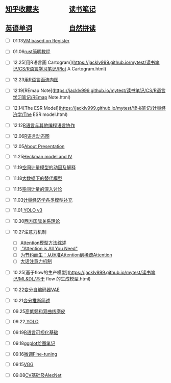 ## [知乎收藏夹](https://jacklv999.github.io/mytest/zhihu/) &emsp;&emsp;&emsp;&emsp; [读书笔记](https://jacklv999.github.io/mytest/%E8%AF%BB%E4%B9%A6%E7%AC%94%E8%AE%B0/) 
## [英语单词](https://jacklv999.github.io/mytest/egls/word.html) &emsp;&emsp;&emsp;&emsp;&emsp; [自然拼读](https://jacklv999.github.io/mytest/egls/自然拼读法.html) 




- [ ] 01.13[VM based on Register](https://jacklv999.github.io/mytest/读书笔记/CS/cs/vm_register.html)
- [ ] 01.06[rust简明教程](https://jacklv999.github.io/mytest/读书笔记/CS/cs/Rust简明教程.html) 
- [ ] 12.25[用R语言画 Cartogram](https://jacklv999.github.io/mytest/读书笔记/CS/R语言学习笔记/Plot A Cartogram.html) 
- [ ] 12.23[用R语言画流向图](https://jacklv999.github.io/mytest/读书笔记/CS/R语言学习笔记/R语言画流向图.html) 
- [ ] 12.19[REmap Note](https://jacklv999.github.io/mytest/读书笔记/CS/R语言学习笔记/REmap Note.html) 
- [ ] 12.14[The ESR Model](https://jacklv999.github.io/mytest/读书笔记/计量经济学/The ESR model.html) 
- [ ] 12.12[R语言与其他编程语言协作](https://jacklv999.github.io/mytest/读书笔记/CS/R语言学习笔记/R语言与其它编程语言的协作.html) 
- [ ] 12.06[R语言动态图](https://jacklv999.github.io/mytest/读书笔记/CS/R语言学习笔记/R语言动态图绘制.html) 
- [ ] 12.05[About Presentation](https://jacklv999.github.io/mytest/读书笔记/读书笔记-整理/AboutPresentation.html) 
- [ ] 11.25[Heckman model and IV](https://jacklv999.github.io/mytest/读书笔记/计量经济学/Heckman_models_and_IV.html) 
- [ ] 11.19[空间计量模型的动因及解释](https://jacklv999.github.io/mytest/读书笔记/计量经济学/空间计量/空间计量模型的动因及解释.html) 
- [ ] 11.18[大数据下的替代模型](https://jacklv999.github.io/mytest/读书笔记/计量经济学/空间计量/大数据下的替代模型.html) 
- [ ] 11.15[空间计量的深入讨论](https://jacklv999.github.io/mytest/读书笔记/计量经济学/空间计量/空间计量经济学的深入讨论.html) 
- [ ] 11.03[计量经济学各类模型补充](https://jacklv999.github.io/mytest/读书笔记/计量经济学/logit模型.html) 
- [ ] 11.01[ YOLO v3](https://jacklv999.github.io/mytest/读书笔记/ML&DL/CVPaper/YOLOV3.html) 
- [ ] 10.30[西方国际关系理论](https://jacklv999.github.io/mytest/读书笔记/政治学与领导/当代西方国际关系理论/当代西方国际关系理论.html) 
- [ ] 10.27注意力机制

    - [ ] [Attention模型方法综述](https://mp.weixin.qq.com/s/sAYOXEjAdA91x3nliHNX8w) 
    - [ ] [ "Attention is All You Need" ](https://mp.weixin.qq.com/s?__biz=MzIwMTc4ODE0Mw==&mid=2247486960&idx=1&sn=1b4b9d7ec7a9f40fa8a9df6b6f53bbfb&chksm=96e9d270a19e5b668875392da1d1aaa28ffd0af17d44f7ee81c2754c78cc35edf2e35be2c6a1&scene=21#wechat_redirect) 
    - [ ] [为节约而生：从标准Attention到稀疏Attention](https://mp.weixin.qq.com/s?__biz=MzIwMTc4ODE0Mw==&mid=2247498604&idx=1&sn=178bcb8827162a58a04d4ac131d03408&scene=0&ascene=37&devicetype=android-28&version=27000735&nettype=3gnet&abtest_cookie=BAABAAoACwASABMABAAjlx4AVpkeAM6ZHgD4mR4AAAA%3D&lang=zh_CN&pass_ticket=%2B33ttL5hp59cfjtaAq5o6kaSKL0Ty58q7M7hO1m7xKP6wvkQulpxPc0ZKIzza%2B6e&wx_header=1) 
    - [ ] [大话注意力机制](https://my.oschina.net/u/876354/blog/3061863) 
- [ ] 10.25[基于flow的生产模型](https://jacklv999.github.io/mytest/读书笔记/ML&DL/基于 flow 的生成模型.html) 
- [ ] 10.22[变分自编码器VAE](https://jacklv999.github.io/mytest/读书笔记/ML&DL/VAE.html) 
- [ ] 10.21[变分推断简述](https://jacklv999.github.io/mytest/读书笔记/ML&DL/变分推断简述.html)  
- [ ] 09.25[高低频和双曲线磨皮](https://jacklv999.github.io/mytest/读书笔记/摄影/摄影——后期/磨皮方法.html) 
- [ ] 09.22[ YOLO](https://jacklv999.github.io/mytest/读书笔记/ML&DL/CVPaper/Yolo笔记.html) 
- [ ] 09.19[R语言可视化基础](https://jacklv999.github.io/mytest/读书笔记/CS/R语言学习笔记/R语言可视化.html) 
- [ ] 09.18[ggplot绘图笔记](https://jacklv999.github.io/mytest/读书笔记/CS/R语言学习笔记/ggplot绘图.html) 
- [ ] 09.16[微调Fine-tuning](https://jacklv999.github.io/mytest/读书笔记/ML&DL/CVPaper/Finetuning.html) 
- [ ] 09.15[VGG](https://jacklv999.github.io/mytest/读书笔记/ML&DL/CVPaper/02VGG论文.html)  
- [ ] 09.08[CV基础及AlexNet](https://jacklv999.github.io/mytest/读书笔记/ML&DL/CVPaper/01基础及AlexNet.html) 
